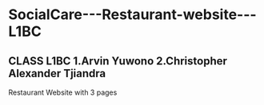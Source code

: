 # SocialCare---Restaurant-website---L1BC

CLASS L1BC
1.Arvin Yuwono
2.Christopher Alexander Tjiandra
-----------------------------------
 Restaurant Website with 3 pages 


